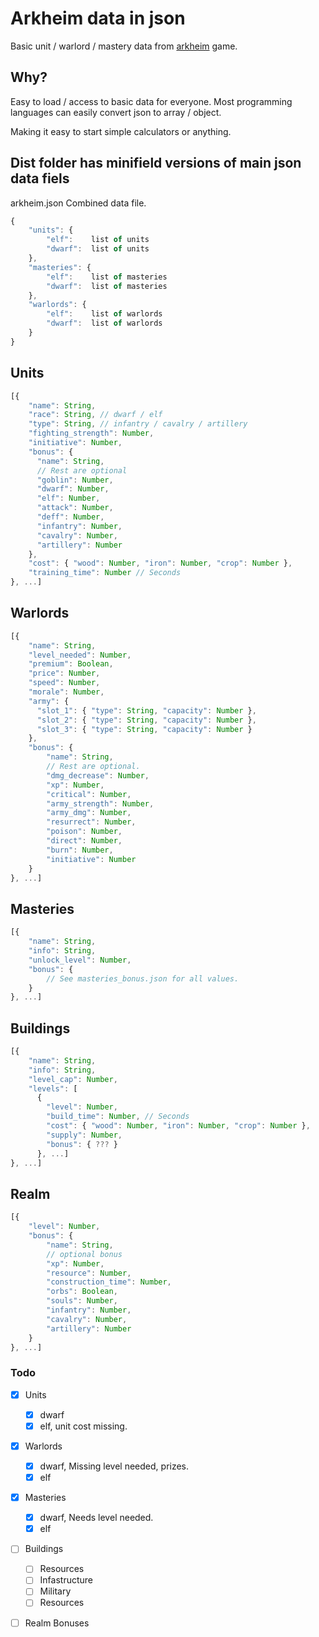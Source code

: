 # Arkheim data in json

Basic unit / warlord / mastery data from [arkheim](https://arkheim.com/) game. 

## Why?

Easy to load / access to basic data for everyone.
Most programming languages can easily convert json to array / object.

Making it easy to start simple calculators or anything.
## Dist folder has minifield versions of main json data fiels
arkheim.json Combined data file.
```js
{
    "units": {
        "elf":    list of units
        "dwarf":  list of units
    },
    "masteries": {
        "elf":    list of masteries
        "dwarf":  list of masteries
    },
    "warlords": {
        "elf":    list of warlords
        "dwarf":  list of warlords
    }
}
```




## Units
```js
[{
    "name": String,
    "race": String, // dwarf / elf
    "type": String, // infantry / cavalry / artillery
    "fighting_strength": Number,
    "initiative": Number,
    "bonus": {
      "name": String,
      // Rest are optional
      "goblin": Number,
      "dwarf": Number,
      "elf": Number,
      "attack": Number,
      "deff": Number,
      "infantry": Number,
      "cavalry": Number,
      "artillery": Number
    },
    "cost": { "wood": Number, "iron": Number, "crop": Number },
    "training_time": Number // Seconds
}, ...] 
```

## Warlords
```js
[{
    "name": String,
    "level_needed": Number,
    "premium": Boolean,
    "price": Number,
    "speed": Number,
    "morale": Number,
    "army": {
      "slot_1": { "type": String, "capacity": Number },
      "slot_2": { "type": String, "capacity": Number },
      "slot_3": { "type": String, "capacity": Number }
    },
    "bonus": {
        "name": String,
        // Rest are optional.
        "dmg_decrease": Number,
        "xp": Number,
        "critical": Number,
        "army_strength": Number,
        "army_dmg": Number,
        "resurrect": Number,
        "poison": Number,
        "direct": Number,
        "burn": Number,
        "initiative": Number
    }
}, ...]
```

## Masteries
```js
[{
    "name": String,
    "info": String,
    "unlock_level": Number,
    "bonus": {
        // See masteries_bonus.json for all values.
    }
}, ...]
```

## Buildings
```js
[{
    "name": String,
    "info": String,
    "level_cap": Number,
    "levels": [
      {
        "level": Number,
        "build_time": Number, // Seconds
        "cost": { "wood": Number, "iron": Number, "crop": Number },
        "supply": Number,
        "bonus": { ??? }
      }, ...]      
}, ...]
```

## Realm
```js
[{ 
    "level": Number, 
    "bonus": { 
        "name": String, 
        // optional bonus 
        "xp": Number,
        "resource": Number,
        "construction_time": Number,
        "orbs": Boolean,
        "souls": Number,
        "infantry": Number,
        "cavalry": Number,
        "artillery": Number        
    }    
}, ...]
```




### Todo

- [x] Units
    - [x] dwarf
    - [x] elf, unit cost missing.
- [x] Warlords
    - [x] dwarf, Missing level needed, prizes.
    - [x] elf
- [x] Masteries
    - [x] dwarf, Needs level needed.
    - [x] elf
- [ ] Buildings
    - [ ] Resources
    - [ ] Infastructure
    - [ ] Military
    - [ ] Resources
- [ ] Realm Bonuses



